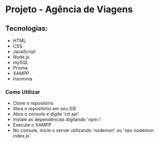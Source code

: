 # Projeto - Agência de Viagens

<h2>Tecnologias:</h2>
<ul>
    <li>HTML</li>
    <li>CSS</li>
    <li>JavaScript</li>
    <li>Node.js</li>
    <li>mySQL</li>
    <li>Prisma</li>
    <li>XAMPP</li>
    <li>Insomnia</li>
</ul>

<h3>Como Utilizar</h3>
<ul>
    <li>Clone o repositório</li>
    <li>Abra o repositório em seu IDE</li>
    <li>Abra o console e digite 'cd api'</li>
    <li>Instale as dependências digitando 'npm i'</li>
    <li>Execute o XAMPP</li>
    <li>No console, inicie o server utilizando 'nodemon' ou 'npx nodemon index.js'</li>
</ul>